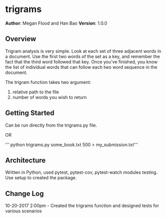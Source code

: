 # trigrams

**Author**: Megan Flood and Han Bao
**Version**: 1.0.0


## Overview
Trigram analysis is very simple. Look at each set of three adjacent words in a document. Use the first two words of the set as a key, and remember the fact that the third word followed that key. Once you’ve finished, you know the list of individual words that can follow each two word sequence in the document.

The trigram function takes two argument:
1. relative path to the file
2. number of words you wish to return


## Getting Started
Can be run directly from the trigrams.py file.

OR

''' python trigrams.py some_book.txt 500 > my_submission.txt'''


## Architecture
Written in Python, used pytest, pytest-cov, pytest-watch modules testing.
Use setup to created the package.


## Change Log
10-20-2017 2:00pm - Created the trigrams function and designed tests for various scenarios
